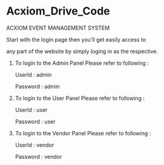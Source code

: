 # Acxiom_Drive_Code
ACXIOM EVENT MANAGEMENT SYSTEM

Start with the login page then you'll get easily access to 

any part of the website by simply loging in as the respective.


1) To login to the Admin Panel Please refer to following :
   
   UserId : admin
   
   Password : admin
   

3) To login to the User Panel Please refer to following :
   
   UserId : user
   
   Password : user
   

5) To login to the Vendor Panel Please refer to following :
   
   UserId : vendor
   
   Password : vendor
